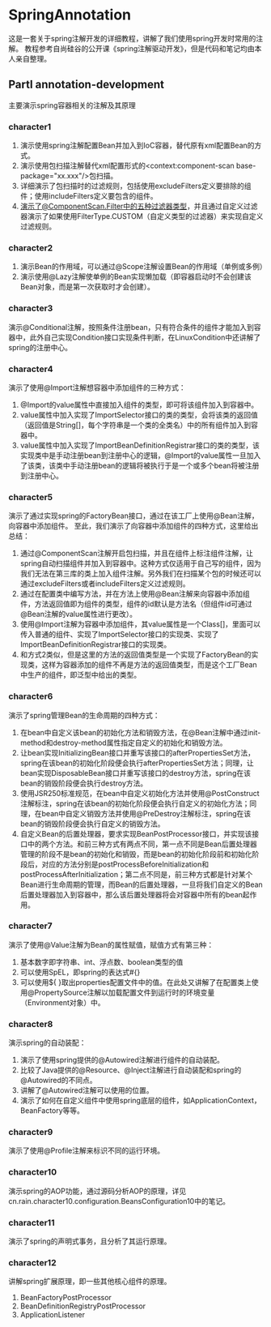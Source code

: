 # SpringAnnotation
这是一套关于spring注解开发的详细教程，讲解了我们使用spring开发时常用的注解。
教程参考自尚硅谷的公开课《spring注解驱动开发》，但是代码和笔记均由本人亲自整理。

## PartⅠ annotation-development
主要演示spring容器相关的注解及其原理

### character1

1. 演示使用spring注解配置Bean并加入到IoC容器，替代原有xml配置Bean的方式。
2. 演示使用包扫描注解替代xml配置形式的<context:component-scan base-package="xx.xxx"/>包扫描。
3. 详细演示了包扫描时的过滤规则，包括使用excludeFilters定义要排除的组件；使用includeFilters定义要包含的组件。
4. 演示了@ComponentScan.Filter中的五种过滤器类型，并且通过自定义过滤器演示了如果使用FilterType.CUSTOM（自定义类型的过滤器）来实现自定义过滤规则。

### character2

1. 演示Bean的作用域，可以通过@Scope注解设置Bean的作用域（单例或多例）
2. 演示使用@Lazy注解使单例的Bean实现懒加载（即容器启动时不会创建该Bean对象，而是第一次获取时才会创建）。

### character3
演示@Conditional注解，按照条件注册bean，只有符合条件的组件才能加入到容器中，此外自己实现Condition接口实现条件判断，在LinuxCondition中还讲解了spring的注册中心。

### character4
演示了使用@Import注解想容器中添加组件的三种方式：

1. @Import的value属性中直接加入组件的类型，即可将该组件加入到容器中。
2. value属性中加入实现了ImportSelector接口的类的类型，会将该类的返回值（返回值是String[]，每个字符串是一个类的全类名）中的所有组件加入到容器中。
3. value属性中加入实现了ImportBeanDefinitionRegistrar接口的类的类型，该实现类中是手动注册bean到注册中心的逻辑，@Import的value属性一旦加入了该类，该类中手动注册bean的逻辑将被执行于是一个或多个bean将被注册到注册中心。

### character5
演示了通过实现spring的FactoryBean<T>接口，通过在该工厂上使用@Bean注解，向容器中添加<T>组件。
至此，我们演示了向容器中添加组件的四种方式，这里给出总结：

1. 通过@ComponentScan注解开启包扫描，并且在组件上标注组件注解，让spring自动扫描组件并加入到容器中。这种方式仅适用于自己写的组件，因为我们无法在第三库的类上加入组件注解。另外我们在扫描某个包的时候还可以通过excludeFilters或者includeFilters定义过滤规则。
2. 通过在配置类中编写方法，并在方法上使用@Bean注解来向容器中添加组件，方法返回值即为组件的类型，组件的id默认是方法名（但组件id可通过@Bean注解的value属性进行更改）。
3. 使用@Import注解为容器中添加组件，其value属性是一个Class[]，里面可以传入普通的组件、实现了ImportSelector接口的实现类、实现了ImportBeanDefinitionRegistrar接口的实现类。
4. 和方式2类似，但是这里的方法的返回值类型是一个实现了FactoryBean<T>的实现类，这样为容器添加的组件不再是方法的返回值类型，而是这个工厂Bean中生产的组件，即泛型<T>中给出的类型。

### character6
演示了spring管理Bean的生命周期的四种方式：
1. 在bean中自定义该bean的初始化方法和销毁方法，在@Bean注解中通过init-method和destroy-method属性指定自定义的初始化和销毁方法。
2. 让bean实现InitializingBean接口并重写该接口的afterPropertiesSet方法，spring在该bean的初始化阶段便会执行afterPropertiesSet方法；同理，让bean实现DisposableBean接口并重写该接口的destroy方法，spring在该bean的销毁阶段便会执行destroy方法。
3. 使用JSR250标准规范，在bean中自定义初始化方法并使用@PostConstruct注解标注，spring在该bean的初始化阶段便会执行自定义的初始化方法；同理，在bean中自定义销毁方法并使用@PreDestroy注解标注，spring在该bean的销毁阶段便会执行自定义的销毁方法。
4. 自定义Bean的后置处理器，要求实现BeanPostProcessor接口，并实现该接口中的两个方法。和前三种方式有两点不同，第一点不同是Bean后置处理器管理的阶段不是bean的初始化和销毁，而是bean的初始化阶段前和初始化阶段后，对应的方法分别是postProcessBeforeInitialization和postProcessAfterInitialization；第二点不同是，前三种方式都是针对某个Bean进行生命周期的管理，而Bean的后置处理器，一旦将我们自定义的Bean后置处理器加入到容器中，那么该后置处理器将会对容器中所有的bean起作用。

### character7
演示了使用@Value注解为Bean的属性赋值，赋值方式有第三种：
1. 基本数字即字符串、int、浮点数、boolean类型的值
2. 可以使用SpEL，即spring的表达式#{}
3. 可以使用${ }取出properties配置文件中的值。在此处又讲解了在配置类上使用@PropertySource注解以加载配置文件到运行时的环境变量（Environment对象）中。

### character8
演示spring的自动装配：
1. 演示了使用spring提供的@Autowired注解进行组件的自动装配。
2. 比较了Java提供的@Resource、@Inject注解进行自动装配和spring的@Autowired的不同点。
3. 讲解了@Autowired注解可以使用的位置。
4. 演示了如何在自定义组件中使用spring底层的组件，如ApplicationContext，BeanFactory等等。

### character9
演示了使用@Profile注解来标识不同的运行环境。

### character10
演示spring的AOP功能，通过源码分析AOP的原理，详见cn.rain.character10.configuration.BeansConfiguration10中的笔记。

### character11
演示了spring的声明式事务，且分析了其运行原理。

### character12
讲解spring扩展原理，即一些其他核心组件的原理。
1. BeanFactoryPostProcessor
2. BeanDefinitionRegistryPostProcessor
3. ApplicationListener